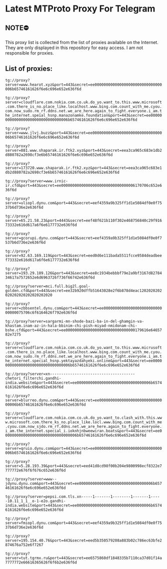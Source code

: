 # Latest MTProto Proxy For Telegram

## NOTE⛔

This proxy list is collected from the list of proxies available on the Internet. They are only displayed in this repository for easy access. I am not responsible for proxies.

## List of proxies:

`tg://proxy?server=www.hearot.xyz&port=443&secret=ee000000000000000000000000000000006b65746161626f6e6c696e652e636f6d`

`tg://proxy?server=cloudflare.com.nokia.com.co.uk.do_yo.want_to.this.www.microsoft.com.there_is_no.place_like.localhost.www.bing.com.count_with_me.cyou.com.now_sudo.rm_rf.ddns.net.we_are_here.again_to_fight.everyone.i_am.the_internet.speial_hsnp.manazonamke.foundation&port=443&secret=ee000000000000000000000000000000006b65746161626f6e6c696e652e636f6d`

`tg://proxy?server=www.jlvj.buzz&port=443&secret=ee000000000000000000000000000000006b65746161626f6e6c696e652e636f6d`

`tg://proxy?server=881.www.shaparak.ir.ftk2.xyz&port=443&secret=eea3ca965c683e1db2d880782a2698cf3e6b65746161626f6e6c696e652e636f6d`

`tg://proxy?server=173720.www.shaparak.ir.ftk2.xyz&port=443&secret=eea3ca965c683e1db2d880782a2698cf3e6b65746161626f6e6c696e652e636f6d`

`tg://proxy?server=www.irnic-ir.cfd&port=443&secret=ee000000000000000000000000000000006170706c652e636f6d`

`tg://proxy?server=uliopl.dynu.com&port=443&secret=eef4359a9b325ff1d1e5084df0e0f7537b6d736e2e636f6d`

`tg://proxy?server=65.21.58.23&port=4443&secret=eef48f621b110f302e468756840c29f91673332e616d617a6f6e6177732e636f6d`

`tg://proxy?server=gcorupi.dynu.com&port=443&secret=eef4359a9b325ff1d1e5084df0e0f7537b6d736e2e636f6d`

`tg://proxy?server=92.63.169.119&port=443&secret=eed0d6e111bada5511fcce9584deadbeef73332e616d617a6f6e6177732e636f6d`

`tg://proxy?server=193.29.189.126&port=443&secret=ee8c1934bebbbf79e2a9bf3167d8278434617a7572652e6d6963726f736f66742e636f6d`

`tg://proxy?server=mci.full.big2l.goal-golden.cfd&port=443&secret=ee32b920dffb51643028e2f6b878d4eac1202020202020202020202020202020`

`tg://proxy?server=zbbsentel.dynu.com&port=443&secret=ee0000000000000000000000000000000075706c6f6164626f792e636f6d`

`tg://proxy?server=sargarmi-mn-shode-bazi-ba-in-del-ghamgin-va-khastam.inam-az-in-hala-bbinim-chi-pish-miyad-nmidonam-chi-bshe.cfd&port=443&secret=ee0000000000000000000000000000000179616e6465782e7275`

`tg://proxy?server=cloudflare.com.nokia.com.co.uk.do_yo.want_to.this.www.micrusoft.com.there_is_no.place_like.localhost.www.bing.com.count_with_me.cyou.com.now_sudo.rm_rf.ddns.net.we_are_here.again_to_fight.everyone.i_am.the_internet.special_hsnp.yektayazdahyeki.online&port=443&secret=ee000000000000000000000000000000006b65746161626f6e6c696e652e636f6d`

`tg://proxy?server=xn--------------------------------------chetori_filterchi.gandhi-india.website&port=443&secret=ee000000000000000000000000000000006b65746161626f6e6c696e652e636f6d`

`tg://proxy?server=blurreo.dynu.com&port=443&secret=ee000000000000000000000000000000006b65746161626f6e6c696e652e636f6d`

`tg://proxy?server=cloudflare.com.nokia.com.co.uk.do_yo.want_to.clash_with.this.www.microsoft.com.there_ks_no.place_like.locl.www.bing.com.count_with_me.cyou.com.now_sjdo.rm_rf.ddns.net.we_are_here.again_to_fight.everyone.i_am.the_internet.special_i.ioknhjnbweewiran.boats&port=443&secret=ee000000000000000000000000000000006b65746161626f6e6c696e652e636f6d`

`tg://proxy?server=qruio.dynu.com&port=443&secret=ee000000000000000000000000000000006b65746161626f6e6c696e652e636f6d`

`tg://proxy?server=5.28.193.39&port=443&secret=eed41d8cd98f00b204e9800998ecf8322e7777772e676f6f676c652e636f6d`

`tg://proxy?server=www--jdynu.dynu.com&port=443&secret=ee000000000000000000000000000000006b65746161626f6e6c696e652e636f6d`

`tg://proxy?server=pepsi.com.tls.xn-----1-------1--------1-------1-----10.11_1_1__o-1-e2o.gandhi-india.website&port=443&secret=ee000000000000000000000000000000006b65746161626f6e6c696e652e636f6d`

`tg://proxy?server=fmiopl.dynu.com&port=443&secret=eef4359a9b325ff1d1e5084df0e0f7537b6d736e2e636f6d`

`tg://proxy?server=195.154.40.76&port=443&secret=eed5b350579208a883b02c786ec63bfe2874676a752e6f7267`

`tg://proxy?server=tut.tgrmx.ru&port=443&secret=ee6575860df1848335b7110ca37d01f14a7777772e66616365626f6f6b2e636f6d`

